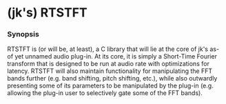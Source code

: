 # (jk's) RTSTFT

### Synopsis

RTSTFT is (or will be, at least), a C library that will lie at the core of jk's as-of yet unnamed audio plug-in. At its core, it is simply a Short-Time Fourier transform that is designed to be run at audio rate with optimizations for latency. RTSTFT will also maintain functionality for manipulating the FFT bands further (e.g. band shifting, pitch shifting, etc.), while also outwardly presenting some of its parameters to be manipulated by the plug-in (e.g. allowing the plug-in user to selectively gate some of the FFT bands).
